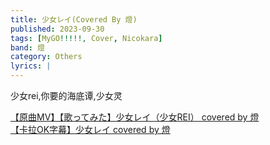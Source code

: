 ```yaml
---
title: 少女レイ(Covered By 燈)
published: 2023-09-30
tags: [MyGO!!!!!, Cover, Nicokara]
band: 燈
category: Others
lyrics: |
---
```

少女rei,你要的海底谭,少女灵

<summary>
    <a href="https://www.bilibili.com/video/BV1S84y1U7qe">
        【原曲MV】【歌ってみた】少女レイ（少女REI） covered by 燈
    </a>
</summary>
<summary>
    <a href="https://www.bilibili.com/video/BV18j411e7ff/">
        【卡拉OK字幕】少女レイ covered by 燈
    </a>
</summary>
